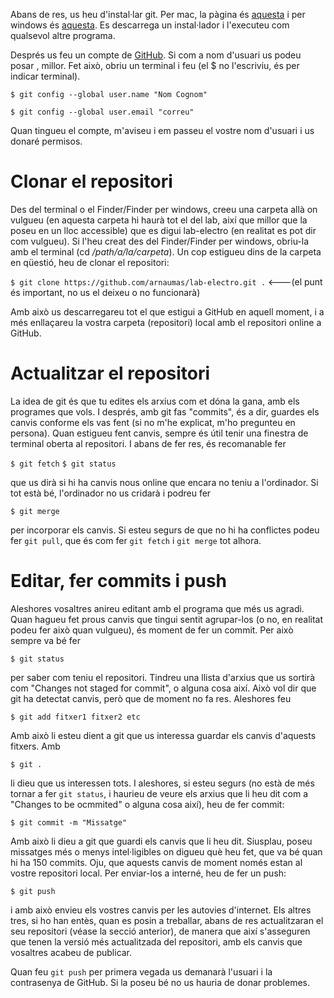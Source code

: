Abans de res, us heu d'instal·lar git. Per mac, la pàgina és [aquesta](https://git-scm.com/download/mac)
i per windows és [aquesta](https://git-scm.com/download/win).
Es descarrega un instal·lador i l'executeu com qualsevol altre programa. 

Després us feu un compte de [GitHub](https://github.com). Si com a nom d'usuari us podeu posar <nom><cognom>, millor. Fet això, obriu un terminal i feu (el $ no l'escriviu, és per indicar terminal). 

`$ git config --global user.name "Nom Cognom"`

`$ git config --global user.email "correu"`

Quan tingueu el compte, m'aviseu i em passeu el vostre nom d'usuari i us donaré permisos. 

# Clonar el repositori
Des del terminal o el Finder/Finder per windows, creeu una carpeta allà on vulgueu (en aquesta carpeta hi haurà tot el del lab, així que millor que la poseu en un lloc accessible) que es digui lab-electro (en realitat es pot dir com vulgueu). Si l'heu creat des del Finder/Finder per windows, obriu-la amb el terminal (cd _/path/a/la/carpeta_). Un cop estigueu dins de la carpeta en qüestió, heu de clonar el repositori:

`$ git clone https://github.com/arnaumas/lab-electro.git .` <---(el punt és important, no us el deixeu o no funcionarà)

Amb això us descarregareu tot el que estigui a GitHub en aquell moment, i a més enllaçareu la vostra carpeta (repositori) local amb el repositori online a GitHub. 

# Actualitzar el repositori
La idea de git és que tu edites els arxius com et dóna la gana, amb els programes que vols. I després, amb git fas "commits", és a dir, guardes els canvis conforme els vas fent (si no m'he explicat, m'ho pregunteu en persona). Quan estigueu fent canvis, sempre és útil tenir una finestra de terminal oberta al repositori. I abans de fer res, és recomanable fer

`$ git fetch`
`$ git status`

que us dirà si hi ha canvis nous online que encara no teniu a l'ordinador. Si tot està bé, l'ordinador no us cridarà i podreu fer 

`$ git merge`

per incorporar els canvis. Si esteu segurs de que no hi ha conflictes podeu fer `git pull`, que és com fer `git fetch` i `git merge` tot alhora.

# Editar, fer commits i push
Aleshores vosaltres anireu editant amb el programa que més us agradi. Quan hagueu fet prous canvis que tingui sentit agrupar-los (o no, en realitat podeu fer això quan vulgueu), és moment de fer un commit. Per això sempre va bé fer 

`$ git status`

per saber com teniu el repositori. Tindreu una llista d'arxius que us sortirà com "Changes not staged for commit", o alguna cosa així. Això vol dir que git ha detectat canvis, però que de moment no fa res. Aleshores feu

`$ git add fitxer1 fitxer2 etc`

Amb això li esteu dient a git que us interessa guardar els canvis d'aquests fitxers. Amb

`$ git .`

li dieu que us interessen tots. I aleshores, si esteu segurs (no està de més tornar a fer `git status`, i haurieu de veure els arxius que li heu dit com a "Changes to be ocmmited" o alguna cosa així), heu de fer commit:

`$ git commit -m "Missatge"`

Amb això li dieu a git que guardi els canvis que li heu dit. Siusplau, poseu missatges més o menys intel·ligibles on digueu què heu fet, que va bé quan hi ha 150 commits. Oju, que aquests canvis de moment només estan al vostre repositori local. Per enviar-los a interné, heu de fer un push:

`$ git push`

i amb això envieu els vostres canvis per les autovies d'internet. Els altres tres, si ho han entès, quan es posin a treballar, abans de res actualitzaran el seu repositori (véase la secció anterior), de manera que així s'asseguren que tenen la versió més actualitzada del repositori, amb els canvis que vosaltres acabeu de publicar.

Quan feu `git push` per primera vegada us demanarà l'usuari i la contrasenya de GitHub. Si la poseu bé no us hauria de donar problemes. 
